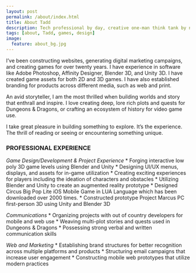 ```yaml
---
layout: post
permalink: /about/index.html
title: About Tadd
description: Tech professional by day, creative one-man think tank by night. 
tags: [about, Tadd, games, design]
image:
  feature: about_bg.jpg
---
```


I’ve been constructing websites, generating digital marketing campaigns, and creating games for over twenty years. I have experience in software like Adobe Photoshop, Affinity Designer, Blender 3D, and Unity 3D. I have created game assets for both 2D and 3D games. I have also established branding for products across different media, such as web and print.

An avid storyteller, I am the most thrilled when building worlds and story that enthrall and inspire. I love creating deep, lore rich plots and quests for Dungeons & Dragons, or crafting an ecosystem of history for video game use.

I take great pleasure in building something to explore. It’s the experience. The thrill of reading or seeing or encountering something unique.

### PROFESSIONAL EXPERIENCE

_Game Design/Development & Project Experience_
­* Forging interactive low poly 3D game levels using Blender and Unity
­* Designing UI/UX menus, displays, and assets for in-game utilization
­* Creating exciting experiences for players including the ideation of characters and obstacles
­* Utilizing Blender and Unity to create an augmented reality prototype
­* Designed Circus Big Pop Lite iOS Mobile Game in LUA Language which has been downloaded over 2000 times.
­* Constructed prototype Project Marcus PC first-person 3D using Unity and Blender 3D

_Communications_
­* Organizing projects with out of country developers for mobile and web use
­* Weaving multi-plot stories and quests used in Dungeons & Dragons
­* Possessing strong verbal and written communication skills

_Web and Marketing_
­* Establishing brand structures for better recognition across multiple platforms and products
­* Structuring email campaigns that increase user engagement
­* Constructing mobile web prototypes that utilize modern practices
 